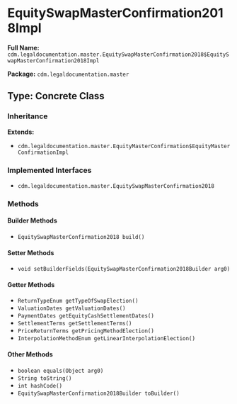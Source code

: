 # EquitySwapMasterConfirmation2018Impl

**Full Name:** `cdm.legaldocumentation.master.EquitySwapMasterConfirmation2018$EquitySwapMasterConfirmation2018Impl`

**Package:** `cdm.legaldocumentation.master`

## Type: Concrete Class

### Inheritance

**Extends:**
- `cdm.legaldocumentation.master.EquityMasterConfirmation$EquityMasterConfirmationImpl`

### Implemented Interfaces

- `cdm.legaldocumentation.master.EquitySwapMasterConfirmation2018`

### Methods

#### Builder Methods

- `EquitySwapMasterConfirmation2018 build()`

#### Setter Methods

- `void setBuilderFields(EquitySwapMasterConfirmation2018Builder arg0)`

#### Getter Methods

- `ReturnTypeEnum getTypeOfSwapElection()`
- `ValuationDates getValuationDates()`
- `PaymentDates getEquityCashSettlementDates()`
- `SettlementTerms getSettlementTerms()`
- `PriceReturnTerms getPricingMethodElection()`
- `InterpolationMethodEnum getLinearInterpolationElection()`

#### Other Methods

- `boolean equals(Object arg0)`
- `String toString()`
- `int hashCode()`
- `EquitySwapMasterConfirmation2018Builder toBuilder()`


